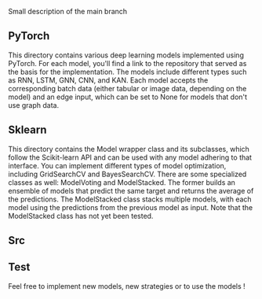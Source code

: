 Small description of the main branch

## PyTorch

This directory contains various deep learning models implemented using PyTorch. For each model, you'll find a link to the repository that served as the basis for the implementation. The models include different types such as RNN, LSTM, GNN, CNN, and KAN. Each model accepts the corresponding batch data (either tabular or image data, depending on the model) and an edge input, which can be set to None for models that don't use graph data.

## Sklearn

This directory contains the Model wrapper class and its subclasses, which follow the Scikit-learn API and can be used with any model adhering to that interface. You can implement different types of model optimization, including GridSearchCV and BayesSearchCV. There are some specialized classes as well: ModelVoting and ModelStacked. The former builds an ensemble of models that predict the same target and returns the average of the predictions. The ModelStacked class stacks multiple models, with each model using the predictions from the previous model as input. Note that the ModelStacked class has not yet been tested.

## Src

## Test

Feel free to implement new models, new strategies or to use the models !
